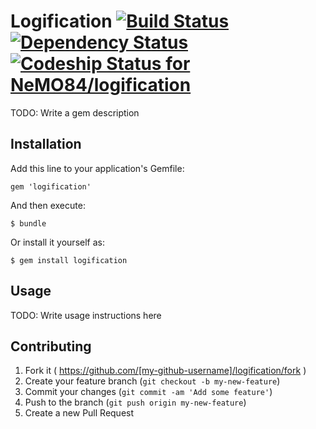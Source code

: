 Logification [![Build Status](https://travis-ci.org/NeMO84/logification.svg?branch=master)](https://travis-ci.org/NeMO84/logification) [![Dependency Status](https://gemnasium.com/NeMO84/logification.svg)](https://gemnasium.com/NeMO84/logification) [ ![Codeship Status for NeMO84/logification](https://codeship.io/projects/157d9720-19dd-0132-e3d3-3abb2747259b/status)](https://codeship.io/projects/34508)
============

TODO: Write a gem description

## Installation

Add this line to your application's Gemfile:

    gem 'logification'

And then execute:

    $ bundle

Or install it yourself as:

    $ gem install logification

## Usage

TODO: Write usage instructions here

## Contributing

1. Fork it ( https://github.com/[my-github-username]/logification/fork )
2. Create your feature branch (`git checkout -b my-new-feature`)
3. Commit your changes (`git commit -am 'Add some feature'`)
4. Push to the branch (`git push origin my-new-feature`)
5. Create a new Pull Request
